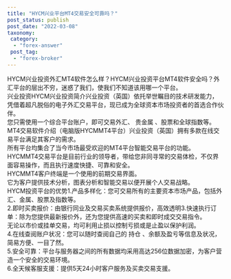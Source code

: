 ```yaml
---
title: "HYCM兴业平台MT4交易安全可靠吗？"
post_status: publish
post_date: "2022-03-08"
taxonomy:
 category: 
  - "forex-answer"
 post_tag: 
  - "forex-broker"
---
```


HYCM兴业投资外汇MT4软件怎么样？HYCM兴业投资平台MT4软件安全吗？外汇平台的层出不穷，迷惑了我们，使我们不知道该用哪一个平台。  
兴业投资HYCM兴业投资简介兴业投资（英国）依托举世瞩目的技术研发能力，凭借着超凡脱俗的电子外汇交易平台，现已成为全球资本市场投资者的首选合作伙伴。  
您只需使用一个综合平台账户，即可交易外汇、 贵金属 、股票和全球指数等。  
MT4交易软件介绍（电脑版HYCMMT4平台）兴业投资（英国）拥有多款在线交易平台满足其客户的需求。  
所有平台均集合了当今市场最受欢迎的MT4平台智能交易平台的功能。  
HYCMMT4交易平台是目前行业的领导者，带给您非同寻常的交易体检，不仅界面容易操作，而且执行速度快捷、可靠和安全。  
HYCMMT4客户终端是一个使用的前期交易界面。  
它为客户提供技术分析，图表分析和智能交易以便开展个人交易战略。  
HYCM投资平台的优势1.产品多样化：您可交易所有的主要资本市场产品，包括外汇、金属、股票及指数等。  
2.即时买卖报价：由银行同业及交易买卖系统提供报价，高效透明3.快速执行订单：除为您提供最新报价外，还为您提供高速的买卖和即时成交交易指令。  
无论以市价或挂单交易，均可利用止损以控制亏损或是止盈以保护利润。  
4.在线查阅账户状况：您可以随时查阅自己的 持仓 、余额及盈亏等信息及状况，简易方便、一目了然。  
5.安全可靠：平台与服务器之间的所有数据均采用高达256位数据加密，为客户营造一个安全的交易环境。  
6.全天候客服支援：提供5天24小时客户服务及买卖交易支援。
